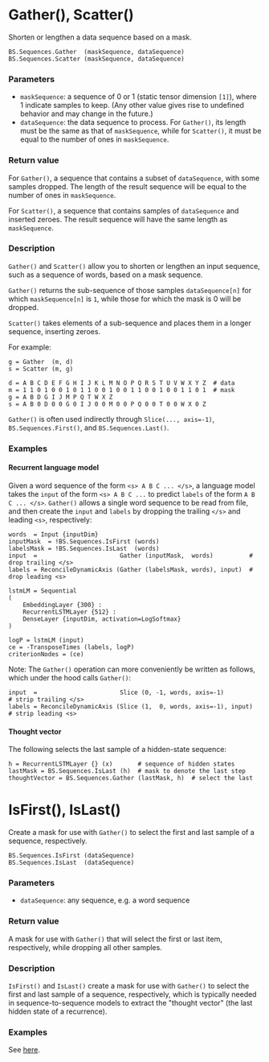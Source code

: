 # Gather(), Scatter()

Shorten or lengthen a data sequence based on a mask.

    BS.Sequences.Gather  (maskSequence, dataSequence)
    BS.Sequences.Scatter (maskSequence, dataSequence)

### Parameters

* `maskSequence`: a sequence of 0 or 1 (static tensor dimension `[1]`), where 1 indicate samples to keep. (Any other value gives rise to undefined behavior and may change in the future.)
* `dataSequence`: the data sequence to process. For `Gather()`, its length must be the same as that of `maskSequence`, while for `Scatter()`, it must be equal to the number of ones in `maskSequence`.

### Return value

For `Gather()`, a sequence that contains a subset of `dataSequence`, with some samples dropped. The length of the result sequence will be equal to the number of ones in `maskSequence`.

For `Scatter()`, a sequence that contains samples of `dataSequence` and inserted zeroes. The result sequence will have the same length as `maskSequence`.

### Description

`Gather()` and `Scatter()` allow you to shorten or lengthen an input sequence, such as a sequence of words, based on a mask sequence. 

`Gather()` returns the sub-sequence of those samples `dataSequence[n]` for which `maskSequence[n]` is `1`, while those for which the mask is 0 will be dropped.

`Scatter()` takes elements of a sub-sequence and places them in a longer sequence, inserting zeroes.

For example:

    g = Gather  (m, d)
    s = Scatter (m, g)

    d = A B C D E F G H I J K L M N O P Q R S T U V W X Y Z  # data
    m = 1 1 0 1 0 0 1 0 1 1 0 0 1 0 0 1 1 0 0 1 0 0 1 1 0 1  # mask
    g = A B D G I J M P Q T W X Z
    s = A B 0 D 0 0 G 0 I J 0 0 M 0 0 P Q 0 0 T 0 0 W X 0 Z

`Gather()` is often used indirectly through `Slice(..., axis=-1)`, `BS.Sequences.First()`, and `BS.Sequences.Last()`.

### Examples

#### Recurrent language model

Given a word sequence of the form `<s> A B C ... </s>`, a language model takes the `input` of the form `<s> A B C ...` to predict `labels` of the form `A B C ... </s>`. `Gather()` allows a single word sequence to be read
from file, and then create the `input` and `labels` by dropping the trailing `</s>` and leading `<s>`, respectively:

    words  = Input {inputDim}
    inputMask  = !BS.Sequences.IsFirst (words)
    labelsMask = !BS.Sequences.IsLast  (words)
    input  =                       Gather (inputMask,  words)          # drop trailing </s>
    labels = ReconcileDynamicAxis (Gather (labelsMask, words), input)  # drop leading <s>

    lstmLM = Sequential
    (
        EmbeddingLayer {300} :
        RecurrentLSTMLayer {512} :
        DenseLayer {inputDim, activation=LogSoftmax}
    )

    logP = lstmLM (input)
    ce = -TransposeTimes (labels, logP)
    criterionNodes = (ce)

Note: The `Gather()` operation can more conveniently be written as follows, which under the hood calls `Gather()`:

    input  =                       Slice (0, -1, words, axis=-1)          # strip trailing </s>
    labels = ReconcileDynamicAxis (Slice (1,  0, words, axis=-1), input)  # strip leading <s>

#### Thought vector

The following selects the last sample of a hidden-state sequence:

    h = RecurrentLSTMLayer {} (x)       # sequence of hidden states
    lastMask = BS.Sequences.IsLast (h)  # mask to denote the last step
    thoughtVector = BS.Sequences.Gather (lastMask, h)  # select the last

# IsFirst(), IsLast()

Create a mask for use with `Gather()` to select the first and last sample of a sequence, respectively.

    BS.Sequences.IsFirst (dataSequence)
    BS.Sequences.IsLast  (dataSequence)

### Parameters

* `dataSequence`: any sequence, e.g. a word sequence

### Return value

A mask for use with `Gather()` that will select the first or last item, respectively, while dropping all other samples.

### Description

`IsFirst()` and `IsLast()` create a mask for use with `Gather()` to select the first and last sample of a sequence, respectively, which is typically needed in sequence-to-sequence models to extract the "thought vector" (the
last hidden state of a recurrence).

### Examples

See [here](#thought-vector).
